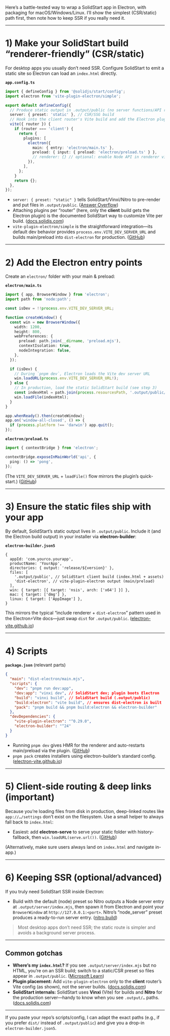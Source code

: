 Here’s a battle-tested way to wrap a SolidStart app in Electron, with packaging for macOS/Windows/Linux. I’ll show the simplest (CSR/static) path first, then note how to keep SSR if you really need it.

---

# 1) Make your SolidStart build “renderer-friendly” (CSR/static)

For desktop apps you usually don’t need SSR. Configure SolidStart to emit a static site so Electron can load an `index.html` directly.

**`app.config.ts`**

```ts
import { defineConfig } from '@solidjs/start/config';
import electron from 'vite-plugin-electron/simple';

export default defineConfig({
  // Produce static output in .output/public (no server functions/API routes)
  server: { preset: 'static' }, // CSR/SSG build
  // Hook into the client router's Vite build and add the Electron plugin
  vite({ router }) {
    if (router === 'client') {
      return {
        plugins: [
          electron({
            main: { entry: 'electron/main.ts' },
            preload: { input: { preload: 'electron/preload.ts' } },
            // renderer: {} // optional: enable Node API in renderer via preload
          }),
        ],
      };
    }
    return {};
  },
});
```

- `server: { preset: "static" }` tells SolidStart/Vinxi/Nitro to pre-render and put files in `.output/public`. ([Answer Overflow][1])
- Attaching plugins per “router” (here, only the **client** build gets the Electron plugin) is the documented SolidStart way to customize Vite per build. ([docs.solidjs.com][2])
- `vite-plugin-electron/simple` is the straightforward integration—its default dev behavior provides `process.env.VITE_DEV_SERVER_URL` and builds main/preload into `dist-electron` for production. ([GitHub][3])

---

# 2) Add the Electron entry points

Create an `electron/` folder with your main & preload:

**`electron/main.ts`**

```ts
import { app, BrowserWindow } from 'electron';
import path from 'node:path';

const isDev = !!process.env.VITE_DEV_SERVER_URL;

function createWindow() {
  const win = new BrowserWindow({
    width: 1200,
    height: 800,
    webPreferences: {
      preload: path.join(__dirname, 'preload.mjs'),
      contextIsolation: true,
      nodeIntegration: false,
    },
  });

  if (isDev) {
    // During `pnpm dev`, Electron loads the Vite dev server URL
    win.loadURL(process.env.VITE_DEV_SERVER_URL!);
  } else {
    // In production, load the static SolidStart build (see step 3)
    const indexHtml = path.join(process.resourcesPath, '.output/public/index.html');
    win.loadFile(indexHtml);
  }
}

app.whenReady().then(createWindow);
app.on('window-all-closed', () => {
  if (process.platform !== 'darwin') app.quit();
});
```

**`electron/preload.ts`**

```ts
import { contextBridge } from 'electron';

contextBridge.exposeInMainWorld('api', {
  ping: () => 'pong',
});
```

(The `VITE_DEV_SERVER_URL` + `loadFile()` flow mirrors the plugin’s quick-start.) ([GitHub][3])

---

# 3) Ensure the static files ship with your app

By default, SolidStart’s static output lives in `.output/public`. Include it (and the Electron build output) in your installer via **electron-builder**:

**`electron-builder.json5`**

```json5
{
  appId: 'com.yourco.yourapp',
  productName: 'YourApp',
  directories: { output: 'release/${version}' },
  files: [
    '.output/public', // SolidStart client build (index.html + assets)
    'dist-electron', // vite-plugin-electron output (main/preload)
  ],
  win: { target: [{ target: 'nsis', arch: ['x64'] }] },
  mac: { target: ['dmg'] },
  linux: { target: ['AppImage'] },
}
```

This mirrors the typical “include renderer + `dist-electron`” pattern used in the Electron⚡️Vite docs—just swap `dist` for `.output/public`. ([electron-vite.github.io][4])

---

# 4) Scripts

**`package.json`** (relevant parts)

```json
{
  "main": "dist-electron/main.mjs",
  "scripts": {
    "dev": "pnpm run dev:app",
    "dev:app": "vinxi dev", // SolidStart dev; plugin boots Electron
    "build": "vinxi build", // SolidStart build (.output/public)
    "build:electron": "vite build", // ensures dist-electron is built
    "pack": "pnpm build && pnpm build:electron && electron-builder"
  },
  "devDependencies": {
    "vite-plugin-electron": "^0.29.0",
    "electron-builder": "^24"
  }
}
```

- Running `pnpm dev` gives HMR for the renderer and auto-restarts main/preload via the plugin. ([GitHub][3])
- `pnpm pack` creates installers using electron-builder’s standard config. ([electron-vite.github.io][4])

---

# 5) Client-side routing & deep links (important)

Because you’re loading files from disk in production, deep-linked routes like `app://…/settings` don’t exist on the filesystem. Use a small helper to always fall back to `index.html`:

- Easiest: add **electron-serve** to serve your static folder with history-fallback, then `win.loadURL(serve.url())`. ([GitHub][5])

(Alternatively, make sure users always land on `index.html` and navigate in-app.)

---

# 6) Keeping SSR (optional/advanced)

If you truly need SolidStart SSR inside Electron:

- Build with the default (node) preset so Nitro outputs a Node server entry at `.output/server/index.mjs`, then spawn it from Electron and point your `BrowserWindow` at `http://127.0.0.1:<port>`. Nitro’s “node_server” preset produces a ready-to-run server entry. ([nitro.build][6])

> Most desktop apps don’t need SSR; the static route is simpler and avoids a background server process.

---

## Common gotchas

- **Where’s my `index.html`?** If you see `.output/server/index.mjs` but no HTML, you’re on an SSR build; switch to a static/CSR preset so files appear in `.output/public`. ([Microsoft Learn][7])
- **Plugin placement:** Add `vite-plugin-electron` only to the **client** router’s Vite config (as shown), not the server builds. ([docs.solidjs.com][2])
- **SolidStart internals:** SolidStart uses **Vinxi** (Vite) for builds and **Nitro** for the production server—handy to know when you see `.output/…` paths. ([docs.solidjs.com][8])

---

If you paste your repo’s scripts/config, I can adapt the exact paths (e.g., if you prefer `dist/` instead of `.output/public`) and give you a drop-in `electron-builder.json5`.

[1]: https://www.answeroverflow.com/m/1231881686808002591?utm_source=chatgpt.com 'Build process with solidstart - SolidJS'
[2]: https://docs.solidjs.com/solid-start/reference/config/define-config?utm_source=chatgpt.com 'defineConfig - SolidStart Docs'
[3]: https://github.com/electron-vite/vite-plugin-electron 'GitHub - electron-vite/vite-plugin-electron: :electron: Electron⚡️Vite core repo'
[4]: https://electron-vite.github.io/build/electron-builder.html 'electron-builder | Electron⚡️Vite'
[5]: https://github.com/sindresorhus/electron-serve?utm_source=chatgpt.com 'Static file serving for Electron apps - GitHub'
[6]: https://nitro.build/deploy/runtimes/node?utm_source=chatgpt.com 'Node.js - Nitro - UnJS'
[7]: https://learn.microsoft.com/en-us/answers/questions/4370675/static-web-app-with-solidstart?utm_source=chatgpt.com 'Static Web App with SolidStart? - Microsoft Q&A'
[8]: https://docs.solidjs.com/solid-start/getting-started?utm_source=chatgpt.com 'Getting started - SolidStart Docs'
